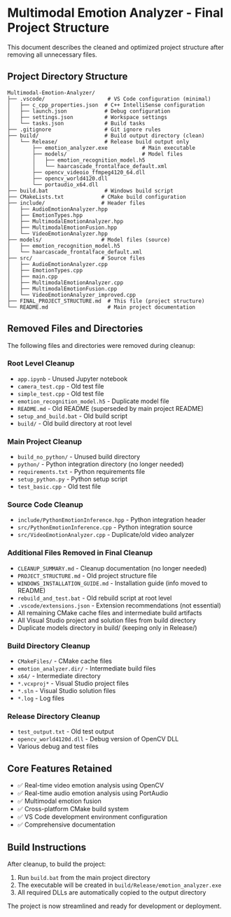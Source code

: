 # Multimodal Emotion Analyzer - Final Project Structure

This document describes the cleaned and optimized project structure after removing all unnecessary files.

## Project Directory Structure

```
Multimodal-Emotion-Analyzer/
├── .vscode/                    # VS Code configuration (minimal)
│   ├── c_cpp_properties.json  # C++ IntelliSense configuration
│   ├── launch.json            # Debug configuration
│   ├── settings.json          # Workspace settings
│   └── tasks.json             # Build tasks
├── .gitignore                 # Git ignore rules
├── build/                     # Build output directory (clean)
│   └── Release/               # Release build output only
│       ├── emotion_analyzer.exe           # Main executable
│       ├── models/                        # Model files
│       │   ├── emotion_recognition_model.h5
│       │   └── haarcascade_frontalface_default.xml
│       ├── opencv_videoio_ffmpeg4120_64.dll
│       ├── opencv_world4120.dll
│       └── portaudio_x64.dll
├── build.bat                  # Windows build script
├── CMakeLists.txt            # CMake build configuration
├── include/                  # Header files
│   ├── AudioEmotionAnalyzer.hpp
│   ├── EmotionTypes.hpp
│   ├── MultimodalEmotionAnalyzer.hpp
│   ├── MultimodalEmotionFusion.hpp
│   └── VideoEmotionAnalyzer.hpp
├── models/                   # Model files (source)
│   ├── emotion_recognition_model.h5
│   └── haarcascade_frontalface_default.xml
├── src/                      # Source files
│   ├── AudioEmotionAnalyzer.cpp
│   ├── EmotionTypes.cpp
│   ├── main.cpp
│   ├── MultimodalEmotionAnalyzer.cpp
│   ├── MultimodalEmotionFusion.cpp
│   └── VideoEmotionAnalyzer_improved.cpp
├── FINAL_PROJECT_STRUCTURE.md  # This file (project structure)
└── README.md                   # Main project documentation
```

## Removed Files and Directories

The following files and directories were removed during cleanup:

### Root Level Cleanup
- `app.ipynb` - Unused Jupyter notebook
- `camera_test.cpp` - Old test file
- `simple_test.cpp` - Old test file  
- `emotion_recognition_model.h5` - Duplicate model file
- `README.md` - Old README (superseded by main project README)
- `setup_and_build.bat` - Old build script
- `build/` - Old build directory at root level

### Main Project Cleanup
- `build_no_python/` - Unused build directory
- `python/` - Python integration directory (no longer needed)
- `requirements.txt` - Python requirements file
- `setup_python.py` - Python setup script
- `test_basic.cpp` - Old test file

### Source Code Cleanup
- `include/PythonEmotionInference.hpp` - Python integration header
- `src/PythonEmotionInference.cpp` - Python integration source
- `src/VideoEmotionAnalyzer.cpp` - Duplicate/old video analyzer

### Additional Files Removed in Final Cleanup
- `CLEANUP_SUMMARY.md` - Cleanup documentation (no longer needed)
- `PROJECT_STRUCTURE.md` - Old project structure file  
- `WINDOWS_INSTALLATION_GUIDE.md` - Installation guide (info moved to README)
- `rebuild_and_test.bat` - Old rebuild script at root level
- `.vscode/extensions.json` - Extension recommendations (not essential)
- All remaining CMake cache files and intermediate build artifacts
- All Visual Studio project and solution files from build directory
- Duplicate models directory in build/ (keeping only in Release/)

### Build Directory Cleanup
- `CMakeFiles/` - CMake cache files
- `emotion_analyzer.dir/` - Intermediate build files
- `x64/` - Intermediate directory
- `*.vcxproj*` - Visual Studio project files
- `*.sln` - Visual Studio solution files
- `*.log` - Log files

### Release Directory Cleanup
- `test_output.txt` - Old test output
- `opencv_world4120d.dll` - Debug version of OpenCV DLL
- Various debug and test files

## Core Features Retained

- ✅ Real-time video emotion analysis using OpenCV
- ✅ Real-time audio emotion analysis using PortAudio
- ✅ Multimodal emotion fusion
- ✅ Cross-platform CMake build system
- ✅ VS Code development environment configuration
- ✅ Comprehensive documentation

## Build Instructions

After cleanup, to build the project:

1. Run `build.bat` from the main project directory
2. The executable will be created in `build/Release/emotion_analyzer.exe`
3. All required DLLs are automatically copied to the output directory

The project is now streamlined and ready for development or deployment.
